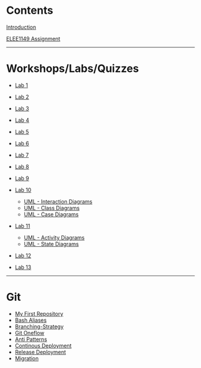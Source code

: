 # Contents

[Introduction](Introduction.md)

[ELEE1149 Assignment]()

--------------------
# Workshops/Labs/Quizzes

- [Lab 1](Lab_1/Lab_1.md)

- [Lab 2](Lab_2/Lab_2.md)

- [Lab 3](Lab_3/Lab_3.md)

- [Lab 4](Lab_4/Lab_4.md)

- [Lab 5](Lab_5/Lab_5.md)

- [Lab 6](Lab_6/Lab_6.md)

- [Lab 7](Lab_7/Lab_7.md)

- [Lab 8](Lab_8/Lab_8.md)

- [Lab 9](Lab_9/Lab_9.md)

- [Lab 10]()
   - [UML - Interaction Diagrams]()
   - [UML - Class Diagrams]()
   - [UML - Case Diagrams]()
- [Lab 11]()
   - [UML - Activity Diagrams]() 
   - [UML - State Diagrams]() 
- [Lab 12]()
- [Lab 13]()
------

# Git

  - [My First Repository](myFirstRepository/myFirstRepository.md)
  - [Bash Aliases](BashAliases/BashAliases.md)
  - [Branching-Strategy](BranchingModel/BranchingModel.md)
  - [Git Oneflow](OneFlow/OneFlow.md)
  - [Anti Patterns](AntiPatterns/AntiPatterns.md)
  - [Continous Deployment](ContinousDeployment/ContinousDeployment.md)
  - [Release Deployment](ReleaseDeployment/ReleaseDeployment.md)
  - [Migration](Migration/Migration.md)